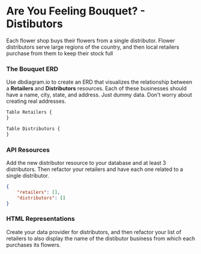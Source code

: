 # Are You Feeling Bouquet? - Distibutors

Each flower shop buys their flowers from a single distributor. Flower distributors serve large regions of the country, and then local retailers purchase from them to keep their stock full

### The Bouquet ERD

Use dbdiagram.io to create an ERD that visualizes the relationship between a **Retailers** and **Distributors** resources. Each of these businesses should have a name, city, state, and address. Just dummy data. Don't worry about creating real addresses.

```html
Table Retailers {
}

Table Distributors {
}
```

### API Resources

Add the new distributor resource to your database and at least 3 distributors. Then refactor your retailers and have each one related to a single distributor.

```json
{
    "retailers": [],
    "distributors": []
}
```

### HTML Representations

Create your data provider for distributors, and then refactor your list of retailers to also display the name of the distibutor business from which each purchases its flowers.

